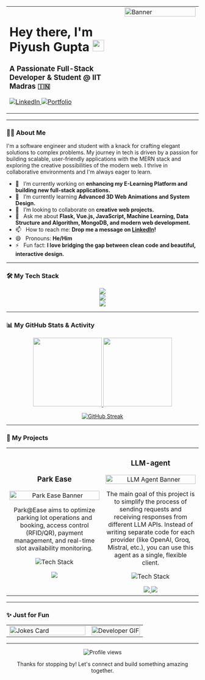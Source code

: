 <table>
  <tr>
    <td width="60%" valign="top">
      <h1>
        Hey there, I'm Piyush Gupta
        <img src="https://media.giphy.com/media/hvRJCLFzcasrR4ia7z/giphy.gif" width="30px"/>
      </h1>
      <h3>A Passionate Full-Stack Developer & Student @ IIT Madras 🇮🇳</h3>
      <p>
        <a href="https://www.linkedin.com/in/piyushhhgupta/" target="_blank">
          <img src="https://img.shields.io/badge/LinkedIn-0077B5?style=for-the-badge&logo=linkedin&logoColor=white" alt="LinkedIn"/>
        </a>
        <a href="https://parth-mishra-portfolio.vercel.app/" target="_blank">
          <img src="https://img.shields.io/badge/Portfolio-255E63?style=for-the-badge&logo=google-chrome&logoColor=white" alt="Portfolio"/>
        </a>
      </p>
    </td>
    <td width="40%" valign="top">
      <img src="https://media.giphy.com/media/v1.Y2lkPTc5MGI3NjExdGJ0ejV4ZXV3cGw4cTVqemF5dmtrdnQ0ZDR3cGFrc2R3enY4d2NndSZlcD12MV9pbnRlcm5hbF9naWZfYnlfaWQmY3Q9Zw/qgQUggAC3Pfv687qPC/giphy.gif" width="100%" alt="Banner"/>
    </td>
  </tr>
</table>

---

### 👨‍💻 About Me

<p>
  I'm a software engineer and student with a knack for crafting elegant solutions to complex problems. My journey in tech is driven by a passion for building scalable, user-friendly applications with the MERN stack and exploring the creative possibilities of the modern web. I thrive in collaborative environments and I'm always eager to learn.
</p>

- 🔭 &nbsp; I’m currently working on **enhancing my E-Learning Platform and building new full-stack applications.**
- 🌱 &nbsp; I’m currently learning **Advanced 3D Web Animations and System Design.**
- 👯 &nbsp; I’m looking to collaborate on **creative web projects.**
- 💬 &nbsp; Ask me about **Flask, Vue.js, JavaScript, Machine Learning, Data Structure and Algorithm, MongoDB, and modern web development.**
- 📫 &nbsp; How to reach me: **Drop me a message on [LinkedIn](https://www.linkedin.com/in/piyushhhgupta/)!**
- 😄 &nbsp; Pronouns: **He/Him**
- ⚡ &nbsp; Fun fact: **I love bridging the gap between clean code and beautiful, interactive design.**

---

### 🛠️ My Tech Stack

<p align="center">
  <a href="https://skillicons.dev">
    <img src="https://skillicons.dev/icons?i=html,css,js,ts,flask,react,vuejs" />
  </a>
  <br>
  <a href="https://skillicons.dev">
    <img src="https://skillicons.dev/icons?i=nodejs,python,mongodb,mysql" />
  </a>
  <br>
  <a href="https://skillicons.dev">
    <img src="https://skillicons.dev/icons?i=git,github,vscode,figma,vercel,docker,canva" />
  </a>
</p>

---

### 📊 My GitHub Stats & Activity

<p align="center">
  <a href="https://github.com/anuraghazra/github-readme-stats">
    <img height="180em" src="https://github-readme-stats.vercel.app/api?username=23f2000400&show_icons=true&theme=tokyonight&include_all_commits=true&count_private=true"/>
  </a>
  <a href="https://github.com/anuraghazra/github-readme-stats">
    <img height="180em" src="https://github-readme-stats.vercel.app/api/top-langs/?username=23f2000400&layout=compact&langs_count=8&theme=tokyonight"/>
  </a>
</p>
<p align="center">
  <a href="https://github-readme-streak-stats.herokuapp.com">
    <img src="http://github-readme-streak-stats.herokuapp.com?user=23f2000400&theme=dark&background=000000" alt="GitHub Streak" />
  </a>
</p>

---

### 🚀 My Projects

<table>
  <tr>
    <td width="50%">
      <h3 align="center">Park Ease</h3>
      <div align="center">
        <a href="https://github.com/23f2000400/park_ease" target="_blank">
          <img src="[URL_TO_PROJECT_IMAGE]" alt="Park Ease Banner" width="100%">
        </a>
        <p>Park@Ease aims to optimize parking lot operations and booking, access control (RFID/QR), payment management, and real-time slot availability monitoring.</p>
        <p>
          <img src="https://skillicons.dev/icons?i=flask,vuejs,mysql,css,redis" alt="Tech Stack"/>
        </p>
        <a href="https://github.com/23f2000400/park_ease" target="_blank">
          <img src="https://img.shields.io/badge/Code-1DA1F2?style=for-the-badge&logo=github&logoColor=white">
        </a>
      </div>
    </td>
    <td width="50%">
      <h3 align="center">LLM-agent</h3>
      <div align="center">
        <a href="https://github.com/23f2000400/portfolio" target="_blank">
          <img src="[URL_TO_PROJECT_IMAGE]" alt="LLM Agent Banner" width="100%">
        </a>
        <p>The main goal of this project is to simplify the process of sending requests and receiving responses from different LLM APIs. Instead of writing separate code for each provider (like OpenAI, Groq, Mistral, etc.), you can use this agent as a single, flexible client.</p>
        <p>
          <img src="https://skillicons.dev/icons?i=react,tailwind,threejs" alt="Tech Stack"/>
        </p>
        <a href="https://github.com/23f2000400/LLM-agent" target="_blank">
          <img src="https://img.shields.io/badge/Code-1DA1F2?style=for-the-badge&logo=github&logoColor=white">
        </a>
        <a href="https://llm-agent-eight-gamma.vercel.app/" target="_blank">
          <img src="https://img.shields.io/badge/Live%20Demo-255E63?style=for-the-badge&logo=google-chrome&logoColor=white">
        </a>
      </div>
    </td>
  </tr>
</table>

---

### ✨ Just for Fun

<table>
  <tr>
    <td width="60%" valign="center">
      <a href="https://readme-jokes.vercel.app/api">
        <img src="https://readme-jokes.vercel.app/api?theme=tokyonight" alt="Jokes Card" width="100%"/>
      </a>
    </td>
    <td width="40%" valign="top">
      <img src="https://media.giphy.com/media/K5kfQExKk731K/giphy.gif" width="100%" alt="Developer GIF"/>
    </td>
  </tr>
</table>

---

<div align="center">
  <p>
    <img src="https://komarev.com/ghpvc/?username=23f2000400&color=blueviolet&style=flat-square" alt="Profile views"/>
  </p>

  <p>Thanks for stopping by! Let's connect and build something amazing together.</p>
</div>
